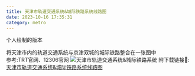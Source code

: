 ```yaml
---
title: 天津市轨道交通系统&城际铁路系统线路图
date: 2023-10-16 17:35:31
category: metro
---
```

个人绘制的版本
<!--more-->
将天津市内的轨道交通系统与京津双城的城际铁路整合在一张图中  
参考:TRT官网、12306官网
![天津市轨道交通系统&城际铁路系统](https://s2.loli.net/2024/01/04/dbW2D3NIOUxPBoY.jpg "地铁&城际")
附下载链接🔗:<a href="https://raw.githubusercontent.com/ztongkop/resume/main/%E5%A4%A9%E6%B4%A5%E5%B8%82%E8%BD%A8%E9%81%93%E4%BA%A4%E9%80%9A%26%E5%9F%8E%E9%99%85%E9%93%81%E8%B7%AF.pdf">天津市轨道交通系统&城际铁路系统线路图</a>
